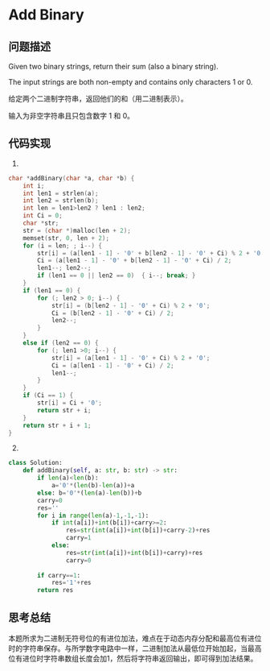 # Add Binary  

## 问题描述

Given two binary strings, return their sum (also a binary string).

The input strings are both non-empty and contains only characters 1 or 0.

给定两个二进制字符串，返回他们的和（用二进制表示）。

输入为非空字符串且只包含数字 1 和 0。


## 代码实现

1.
```C
char *addBinary(char *a, char *b) {
	int i;
	int len1 = strlen(a);
	int len2 = strlen(b);
	int len = len1>len2 ? len1 : len2;
	int Ci = 0;
	char *str;
	str = (char *)malloc(len + 2);
	memset(str, 0, len + 2);
	for (i = len; ; i--) {
		str[i] = (a[len1 - 1] - '0' + b[len2 - 1] - '0' + Ci) % 2 + '0';
		Ci = (a[len1 - 1] - '0' + b[len2 - 1] - '0' + Ci) / 2;
		len1--; len2--;
        if (len1 == 0 || len2 == 0)  { i--; break; }
	}
	if (len1 == 0) {
		for (; len2 > 0; i--) {
			str[i] = (b[len2 - 1] - '0' + Ci) % 2 + '0';
			Ci = (b[len2 - 1] - '0' + Ci) / 2;
			len2--;
		}
	}
	else if (len2 == 0) {
		for (; len1 >0; i--) {
			str[i] = (a[len1 - 1] - '0' + Ci) % 2 + '0';
			Ci = (a[len1 - 1] - '0' + Ci) / 2;
			len1--;
		}
	}
	if (Ci == 1) {
		str[i] = Ci + '0';
		return str + i;
	}
	return str + i + 1;
}
```

2.
```python
class Solution:
    def addBinary(self, a: str, b: str) -> str:
        if len(a)<len(b): 
            a='0'*(len(b)-len(a))+a 
        else: b='0'*(len(a)-len(b))+b 
        carry=0 
        res='' 
        for i in range(len(a)-1,-1,-1): 
            if int(a[i])+int(b[i])+carry>=2: 
                res=str(int(a[i])+int(b[i])+carry-2)+res 
                carry=1 
            else: 
                res=str(int(a[i])+int(b[i])+carry)+res 
                carry=0 
        
        if carry==1: 
            res='1'+res 
        return res
```

## 思考总结

本题所求为二进制无符号位的有进位加法，难点在于动态内存分配和最高位有进位时的字符串保存。与所学数字电路中一样，二进制加法从最低位开始加起，当最高位有进位时字符串数组长度会加1，然后将字符串返回输出，即可得到加法结果。
